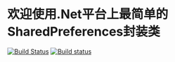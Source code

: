 # 欢迎使用.Net平台上最简单的SharedPreferences封装类

[![Build Status](https://travis-ci.org/taowenyin/CSharedPreferences.svg?branch=master)](https://travis-ci.org/taowenyin/CSharedPreferences) [![Build status](https://ci.appveyor.com/api/projects/status/jb960w34sh3mhlvx?svg=true)](https://ci.appveyor.com/project/taowenyin/csharedpreferences)
